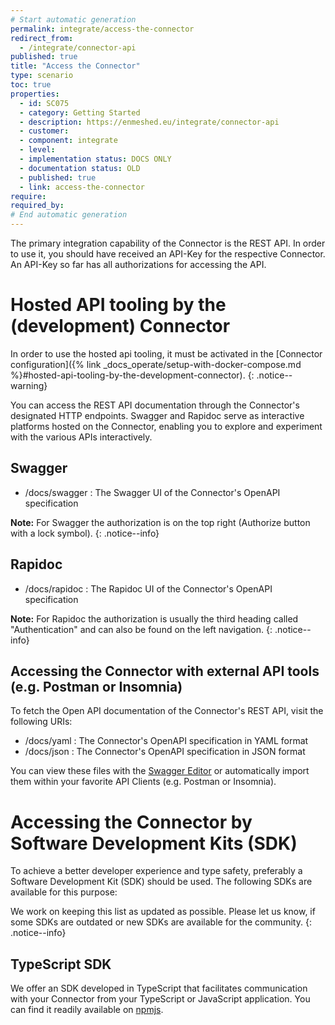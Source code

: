 ```yaml
---
# Start automatic generation
permalink: integrate/access-the-connector
redirect_from:
  - /integrate/connector-api
published: true
title: "Access the Connector"
type: scenario
toc: true
properties:
  - id: SC075
  - category: Getting Started
  - description: https://enmeshed.eu/integrate/connector-api
  - customer:
  - component: integrate
  - level:
  - implementation status: DOCS ONLY
  - documentation status: OLD
  - published: true
  - link: access-the-connector
require:
required_by:
# End automatic generation
---
```


The primary integration capability of the Connector is the REST API. In order to use it, you should have received an API-Key for the respective Connector. An API-Key so far has all authorizations for accessing the API.

# Hosted API tooling by the (development) Connector

In order to use the hosted api tooling, it must be activated in the [Connector configuration]({% link _docs_operate/setup-with-docker-compose.md %}#hosted-api-tooling-by-the-development-connector).
{: .notice--warning}

You can access the REST API documentation through the Connector's designated HTTP endpoints. Swagger and Rapidoc serve as interactive platforms hosted on the Connector, enabling you to explore and experiment with the various APIs interactively.

## Swagger

- /docs/swagger : The Swagger UI of the Connector's OpenAPI specification

**Note:** For Swagger the authorization is on the top right (Authorize button with a lock symbol).
{: .notice--info}

## Rapidoc

- /docs/rapidoc : The Rapidoc UI of the Connector's OpenAPI specification

**Note:** For Rapidoc the authorization is usually the third heading called "Authentication" and can also be found on the left navigation.
{: .notice--info}

## Accessing the Connector with external API tools (e.g. Postman or Insomnia)

To fetch the Open API documentation of the Connector's REST API, visit the following URIs:

- /docs/yaml : The Connector's OpenAPI specification in YAML format
- /docs/json : The Connector's OpenAPI specification in JSON format

You can view these files with the [Swagger Editor](https://editor.swagger.io/) or automatically import them within your favorite API Clients (e.g. Postman or Insomnia).

# Accessing the Connector by Software Development Kits (SDK)

To achieve a better developer experience and type safety, preferably a Software Development Kit (SDK) should be used. The following SDKs are available for this purpose:

We work on keeping this list as updated as possible. Please let us know, if some SDKs are outdated or new SDKs are available for the community.
{: .notice--info}

## TypeScript SDK

We offer an SDK developed in TypeScript that facilitates communication with your Connector from your TypeScript or JavaScript application. You can find it readily available on [npmjs](https://www.npmjs.com/package/@nmshd/connector-sdk).
